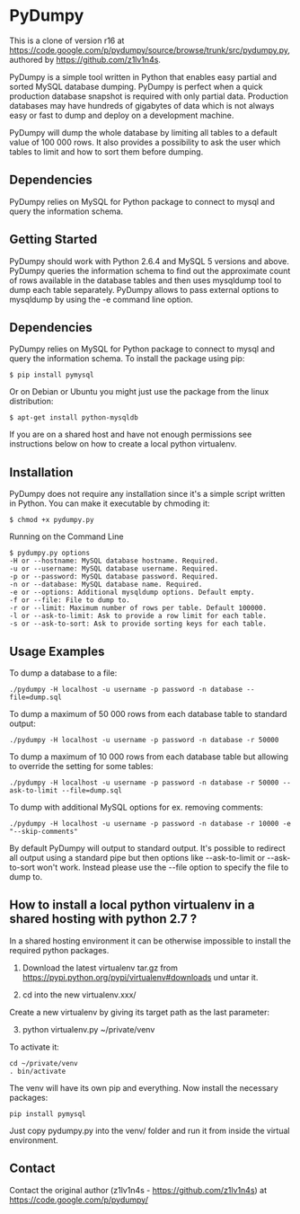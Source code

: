 PyDumpy
=======

This is a clone of version r16 at https://code.google.com/p/pydumpy/source/browse/trunk/src/pydumpy.py, authored by https://github.com/z1lv1n4s. 

PyDumpy is a simple tool written in Python that enables easy partial and sorted MySQL database dumping. PyDumpy is perfect when a quick production database snapshot is required with only partial data. Production databases may have hundreds of gigabytes of data which is not always easy or fast to dump and deploy on a development machine.

PyDumpy will dump the whole database by limiting all tables to a default value of 100 000 rows. It also provides a possibility to ask the user which tables to limit and how to sort them before dumping.

Dependencies
------------

PyDumpy relies on MySQL for Python package to connect to mysql and query the information schema.

Getting Started
---------------

PyDumpy should work with Python 2.6.4 and MySQL 5 versions and above. PyDumpy queries the information schema to find out the approximate count of rows available in the database tables and then uses mysqldump tool to dump each table separately. PyDumpy allows to pass external options to mysqldump by using the -e command line option.

Dependencies
------------

PyDumpy relies on MySQL for Python package to connect to mysql and query the information schema. To install the package using pip:

    $ pip install pymysql


Or on Debian or Ubuntu you might just use the package from the linux distribution:

    $ apt-get install python-mysqldb

If you are on a shared host and have not enough permissions see instructions below on how to create a local python virtualenv.

Installation
------------

PyDumpy does not require any installation since it's a simple script written in Python. You can make it executable by chmoding it:

    $ chmod +x pydumpy.py

Running on the Command Line

    $ pydumpy.py options
    -H or --hostname: MySQL database hostname. Required.
    -u or --username: MySQL database username. Required.
    -p or --password: MySQL database password. Required.
    -n or --database: MySQL database name. Required.
    -e or --options: Additional mysqldump options. Default empty.
    -f or --file: File to dump to.
    -r or --limit: Maximum number of rows per table. Default 100000.
    -l or --ask-to-limit: Ask to provide a row limit for each table.
    -s or --ask-to-sort: Ask to provide sorting keys for each table.

Usage Examples
--------------

To dump a database to a file:

    ./pydumpy -H localhost -u username -p password -n database --file=dump.sql

To dump a maximum of 50 000 rows from each database table to standard output:

    ./pydumpy -H localhost -u username -p password -n database -r 50000

To dump a maximum of 10 000 rows from each database table but allowing to override the setting for some tables:

    ./pydumpy -H localhost -u username -p password -n database -r 50000 --ask-to-limit --file=dump.sql

To dump with additional MySQL options for ex. removing comments:

    ./pydumpy -H localhost -u username -p password -n database -r 10000 -e "--skip-comments"

By default PyDumpy will output to standard output. It's possible to redirect all output using a standard pipe but then options like --ask-to-limit or --ask-to-sort won't work. Instead please use the --file option to specify the file to dump to.


How to install a local python virtualenv in a shared hosting with python 2.7 ?
------------------------------------------------------------------------------

In a shared hosting environment it can be otherwise impossible to install the required python packages.

1) Download the latest virtualenv tar.gz from https://pypi.python.org/pypi/virtualenv#downloads und untar it.

2) cd into the new virtualenv.xxx/

Create a new virtualenv by giving its target path as the last parameter:

3) python virtualenv.py ~/private/venv

To activate it:

    cd ~/private/venv
    . bin/activate

The venv will have its own pip and everything. Now install the necessary packages:

    pip install pymysql

Just copy pydumpy.py into the venv/ folder and run it from inside the virtual environment.

Contact
-------

Contact the original author (z1lv1n4s - https://github.com/z1lv1n4s) at https://code.google.com/p/pydumpy/

